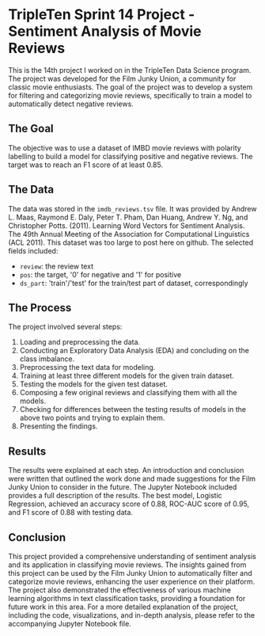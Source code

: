 # TripleTen Sprint 14 Project - Sentiment Analysis of Movie Reviews

This is the 14th project I worked on in the TripleTen Data Science program. The project was developed for the Film Junky Union, a community for classic movie enthusiasts. The goal of the project was to develop a system for filtering and categorizing movie reviews, specifically to train a model to automatically detect negative reviews.

## The Goal

The objective was to use a dataset of IMBD movie reviews with polarity labelling to build a model for classifying positive and negative reviews. The target was to reach an F1 score of at least 0.85.

## The Data

The data was stored in the `imdb_reviews.tsv` file. It was provided by Andrew L. Maas, Raymond E. Daly, Peter T. Pham, Dan Huang, Andrew Y. Ng, and Christopher Potts. (2011). Learning Word Vectors for Sentiment Analysis. The 49th Annual Meeting of the Association for Computational Linguistics (ACL 2011). This dataset was too large to post here on github. The selected fields included:

- `review`: the review text
- `pos`: the target, '0' for negative and '1' for positive
- `ds_part`: 'train'/'test' for the train/test part of dataset, correspondingly

## The Process

The project involved several steps:

1. Loading and preprocessing the data.
2. Conducting an Exploratory Data Analysis (EDA) and concluding on the class imbalance.
3. Preprocessing the text data for modeling.
4. Training at least three different models for the given train dataset.
5. Testing the models for the given test dataset.
6. Composing a few original reviews and classifying them with all the models.
7. Checking for differences between the testing results of models in the above two points and trying to explain them.
8. Presenting the findings.

## Results

The results were explained at each step. An introduction and conclusion were written that outlined the work done and made suggestions for the Film Junky Union to consider in the future. The Jupyter Notebook included provides a full description of the results. The best model, Logistic Regression, achieved an accuracy score of 0.88, ROC-AUC score of 0.95, and F1 score of 0.88 with testing data.

## Conclusion

This project provided a comprehensive understanding of sentiment analysis and its application in classifying movie reviews. The insights gained from this project can be used by the Film Junky Union to automatically filter and categorize movie reviews, enhancing the user experience on their platform. The project also demonstrated the effectiveness of various machine learning algorithms in text classification tasks, providing a foundation for future work in this area. For a more detailed explanation of the project, including the code, visualizations, and in-depth analysis, please refer to the accompanying Jupyter Notebook file.
